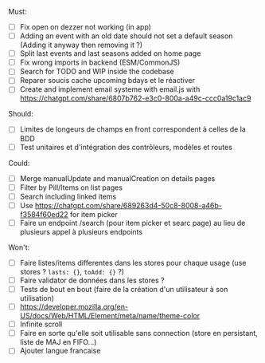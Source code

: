 Must:
- [ ] Fix open on dezzer not working (in app)
- [ ] Adding an event with an old date should not set a default season (Adding it anyway then removing it ?)
- [ ] Split last events and last seasons added on home page
- [ ] Fix wrong imports in backend (ESM/CommonJS)
- [ ] Search for TODO and WIP inside the codebase
- [ ] Reparer soucis cache upcoming bdays et le réactiver
- [ ] Create and implement email systeme with email.js with https://chatgpt.com/share/6807b762-e3c0-800a-a49c-ccc0a19c1ac9

Should:
- [ ] Limites de longeurs de champs en front correspondent à celles de la BDD
- [ ] Test unitaires et d'intégration des contrôleurs, modèles et routes

Could:
- [ ] Merge manualUpdate and manualCreation on details pages
- [ ] Filter by Pill/Items on list pages
- [ ] Search including linked items
- [ ] Use https://chatgpt.com/share/689263d4-50c8-8008-a46b-f3584f60ed22 for item picker
- [ ] Faire un endpoint /search (pour item picker et searc page) au lieu de plusieurs appel à plusieurs endpoints

Won't:
- [ ] Faire listes/items differentes dans les stores pour chaque usage (use stores ? `lasts: {}`, `toAdd: {}` ?)
- [ ] Faire validator de données dans les stores ?
- [ ] Tests de bout en bout (faire de la création d'un utilisateur à son utilisation)
- [ ] https://developer.mozilla.org/en-US/docs/Web/HTML/Element/meta/name/theme-color
- [ ] Infinite scroll
- [ ] Faire en sorte qu'elle soit utilisable sans connection (store en persistant, liste de MAJ en FIFO...)
- [ ] Ajouter langue francaise